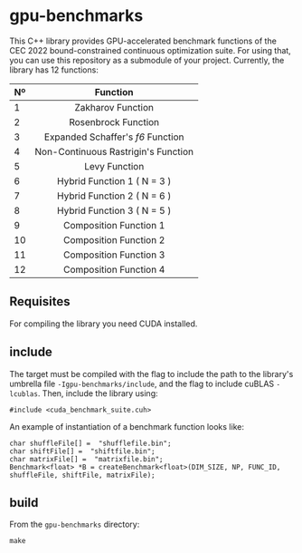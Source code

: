 # gpu-benchmarks

This C++ library provides GPU-accelerated benchmark functions of the CEC 2022 bound-constrained continuous optimization suite. For using that, you can use this repository as a submodule of your project. Currently, the library has 12 functions:

| Nº |      Function      |  
|----------|:-------------:|
| 1 |  Zakharov Function |
| 2 |    Rosenbrock Function |
| 3 | Expanded Schaffer's _f6_ Function |
| 4 | Non-Continuous Rastrigin's Function |
| 5 | Levy Function |
| 6 | Hybrid Function 1 ( N = 3 ) |
| 7 | Hybrid Function 2 ( N = 6 ) |
| 8 | Hybrid Function 3 ( N = 5 ) |
| 9 | Composition Function 1 |
| 10 | Composition Function 2 |
| 11 | Composition Function 3 |
| 12 | Composition Function 4 |

## Requisites

For compiling the library you need CUDA installed.   

## include
The target must be compiled with the flag to include the path to the library's umbrella file `-Igpu-benchmarks/include`, and the flag to include cuBLAS `-lcublas`. Then, include the library using:
```
#include <cuda_benchmark_suite.cuh>
```
An example of instantiation of a benchmark function looks like:
```
char shuffleFile[] =  "shufflefile.bin";
char shiftFile[] =  "shiftfile.bin";
char matrixFile[] =  "matrixfile.bin";
Benchmark<float> *B = createBenchmark<float>(DIM_SIZE, NP, FUNC_ID, shuffleFile, shiftFile, matrixFile);
```

## build

From the `gpu-benchmarks` directory:
```
make
```
